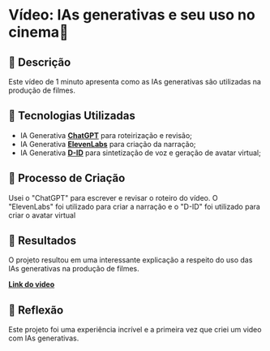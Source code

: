 # Vídeo: IAs generativas e seu uso no cinema🎥

## 📒 Descrição
Este vídeo de 1 minuto apresenta como as IAs generativas são utilizadas na produção de filmes.

## 🤖 Tecnologias Utilizadas
- IA Generativa **[ChatGPT](https://chat.openai.com)** para roteirização e revisão;
- IA Generativa **[ElevenLabs](https://elevenlabs.io/)** para criação da narração;
- IA Generativa **[D-ID](https://www.d-id.com)** para sintetização de voz e geração de avatar virtual;


## 🧐 Processo de Criação
Usei o "ChatGPT" para escrever e revisar o roteiro do vídeo. O "ElevenLabs" foi utilizado para criar a narração e o "D-ID" foi utilizado para criar o avatar virtual 

## 🚀 Resultados
O projeto resultou em uma interessante explicação a respeito do uso das IAs generativas na produção de filmes.

**[Link do video](https://studio.d-id.com/share?id=be22b7cf69f851e31416ee4c5a404123&utm_source=copyI)**

## 💭 Reflexão
Este projeto foi uma experiência incrível e a primeira vez que criei um video com IAs generativas.

